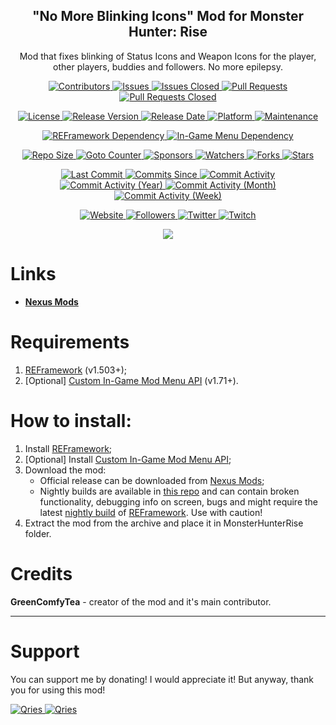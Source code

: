 <p align="center">
	<h2 align="center"><b>"No More Blinking Icons" Mod for Monster Hunter: Rise</b></h2>
	<p align="center">Mod that fixes blinking of Status Icons and Weapon Icons for the player, other players, buddies and followers. No more epilepsy.</p>
</p>

<p align="center">
	<a href="https://github.com/greencomfytea/mhr-no-more-blinking-icons/graphs/contributors">
		<img alt="Contributors" src="https://img.shields.io/github/contributors/greencomfytea/mhr-no-more-blinking-icons" />
	</a>
	<a href="https://github.com/greencomfytea/mhr-no-more-blinking-icons/issues">
		<img alt="Issues" src="https://img.shields.io/github/issues/greencomfytea/mhr-no-more-blinking-icons" />
	</a>
	<a href="https://github.com/greencomfytea/mhr-no-more-blinking-icons/issues">
		<img alt="Issues Closed" src="https://img.shields.io/github/issues-closed/greencomfytea/mhr-no-more-blinking-icons" />
	</a>
	<a href="https://github.com/greencomfytea/mhr-no-more-blinking-icons/pulls">
		<img alt="Pull Requests" src="https://img.shields.io/github/issues-pr/greencomfytea/mhr-no-more-blinking-icons" />
	</a>
	<a href="https://github.com/greencomfytea/mhr-no-more-blinking-icons/pulls">
		<img alt="Pull Requests Closed" src="https://img.shields.io/github/issues-pr-closed/greencomfytea/mhr-no-more-blinking-icons" />
	</a>
</p>
<p align="center">
	<a href="https://github.com/greencomfytea/mhr-no-more-blinking-icons/blob/main/LICENSE">
		<img alt="License" src="https://img.shields.io/github/license/greencomfytea/mhr-no-more-blinking-icons" />
	</a>
	<a href="https://github.com/greencomfytea/mhr-no-more-blinking-icons/releases">
		<img alt="Release Version" src="https://img.shields.io/github/v/release/greencomfytea/mhr-no-more-blinking-icons" />
	</a>
	<a href="https://github.com/greencomfytea/mhr-no-more-blinking-icons/releases">
		<img alt="Release Date" src="https://img.shields.io/github/release-date/greencomfytea/mhr-no-more-blinking-icons" />
	</a>
	<a href="">
		<img alt="Platform" src="https://img.shields.io/badge/platform-win%20%7C%20linux%20%7C%20steam%20deck-lightgrey" />
	</a>
	<a href="">
		<img alt="Maintenance" src="https://img.shields.io/maintenance/yes/2023" />
	</a>
</p>
<p align="center">
	<a href="https://www.nexusmods.com/monsterhunterrise/mods/26">
		<img alt="REFramework Dependency" src="https://img.shields.io/badge/dependency-REFramework%20v1.503%2B-green" />
	</a>
   	<a href="[https://www.nexusmods.com/monsterhunterrise/mods/26](https://www.nexusmods.com/monsterhunterrise/mods/1292)">
		<img alt="In-Game Menu Dependency" src="https://img.shields.io/badge/dependency-Custom%20In--Game%20Mod%20Menu%20API%20v1.71%2B-yellow" />
	</a>
</p>
<p align="center">
	<a href="">
		<img alt="Repo Size" src="https://img.shields.io/github/repo-size/greencomfytea/mhr-no-more-blinking-icons" />
	</a>
	<a href="">
		<img alt="Goto Counter" src="https://img.shields.io/github/search/greencomfytea/mhr-no-more-blinking-icons/goto" />
	</a>
	<a href="https://github.com/sponsors/greencomfytea">
		<img alt="Sponsors" src="https://img.shields.io/github/sponsors/greencomfytea" />
	</a>
	<a href="">
		<img alt="Watchers" src="https://img.shields.io/github/watchers/greencomfytea/mhr-no-more-blinking-icons" />
	</a>
	<a href="https://github.com/greencomfytea/mhr-no-more-blinking-icons/forks">
		<img alt="Forks" src="https://img.shields.io/github/forks/greencomfytea/mhr-no-more-blinking-icons" />
	</a>
	<a href="">
		<img alt="Stars" src="https://img.shields.io/github/stars/greencomfytea/mhr-no-more-blinking-icons" />
	</a>
</p>
<p align="center">
	<a href="https://github.com/greencomfytea/mhr-no-more-blinking-icons/commits/main">
		<img alt="Last Commit" src="https://img.shields.io/github/last-commit/greencomfytea/mhr-no-more-blinking-icons" />
	</a>
	<a href="https://github.com/greencomfytea/mhr-no-more-blinking-icons/commits/main">
		<img alt="Commits Since" src="https://img.shields.io/github/commits-since/greencomfytea/mhr-no-more-blinking-icons/latest" />
	</a>
	<a href="https://github.com/greencomfytea/mhr-no-more-blinking-icons/graphs/commit-activity">
		<img alt="Commit Activity" src="https://img.shields.io/github/commit-activity/t/greencomfytea/mhr-no-more-blinking-icons" />
	</a>
	<a href="https://github.com/greencomfytea/mhr-no-more-blinking-icons/graphs/commit-activity">
		<img alt="Commit Activity (Year)" src="https://img.shields.io/github/commit-activity/y/greencomfytea/mhr-no-more-blinking-icons" />
	</a>
	<a href="https://github.com/greencomfytea/mhr-no-more-blinking-icons/graphs/commit-activity">
		<img alt="Commit Activity (Month)" src="https://img.shields.io/github/commit-activity/m/greencomfytea/mhr-no-more-blinking-icons" />
	</a>
	<a href="https://github.com/greencomfytea/mhr-no-more-blinking-icons/graphs/commit-activity">
		<img alt="Commit Activity (Week)" src="https://img.shields.io/github/commit-activity/w/greencomfytea/mhr-no-more-blinking-icons" />
	</a>
</p>
<p align="center">
	<a href="https://www.nexusmods.com/monsterhunterrise/mods/76">
		<img alt="Website" src="https://img.shields.io/website?down_color=red&down_message=down&up_color=green&up_message=up&url=https://www.nexusmods.com/monsterhunterrise/mods/76" />
	</a>
	<a href="https://github.com/greencomfytea?tab=followers">
		<img alt="Followers" src="https://img.shields.io/github/followers/greencomfytea" />
	</a>
	<a href="https://twitter.com/greencomfytea">
		<img alt="Twitter" src="https://img.shields.io/twitter/follow/greencomfytea" />
	</a>
	<a href="https://www.twitch.tv/greencomfytea">
		<img alt="Twitch" src="https://img.shields.io/twitch/status/greencomfytea" />
	</a>
</p>

<p align="center">
	<a>
		<img align="center" src="https://github.com/GreenComfyTea/MHR-No-More-Blinking-Icons/assets/30152047/30647f0a-d963-43ec-a835-d6ae48337b12" />
	</a>
</p>

# Links
* **[Nexus Mods](https://www.nexusmods.com/monsterhunterrise/mods/76)**  

# Requirements
1. [REFramework](https://www.nexusmods.com/monsterhunterrise/mods/26) (v1.503+);
2. [Optional] [Custom In-Game Mod Menu API](https://www.nexusmods.com/monsterhunterrise/mods/1292) (v1.71+).

# How to install:
1. Install [REFramework](https://www.nexusmods.com/monsterhunterrise/mods/26);
1. [Optional] Install [Custom In-Game Mod Menu API](https://www.nexusmods.com/monsterhunterrise/mods/1292);
3. Download the mod:
    * Official release can be downloaded from [Nexus Mods](https://www.nexusmods.com/monsterhunterrise/mods/812);
    * Nightly builds are available in [this repo](https://github.com/GreenComfyTea/MHR-Better-Matchmaking) and can contain broken functionality, debugging info on screen, bugs and might require the latest [nightly build](https://github.com/praydog/REFramework-nightly/releases) of [REFramework](https://www.nexusmods.com/monsterhunterrise/mods/26). Use with caution!
4. Extract the mod from the archive and place it in MonsterHunterRise folder.

# Credits
**GreenComfyTea** - creator of the mod and it's main contributor.
  
***
# Support

You can support me by donating! I would appreciate it! But anyway, thank you for using this mod!

 <a href="https://streamelements.com/greencomfytea/tip">
  <img alt="Qries" src="https://panels.twitch.tv/panel-48897356-image-c6155d48-b689-4240-875c-f3141355cb56">
</a>
<a href="https://ko-fi.com/greencomfytea">
  <img alt="Qries" src="https://panels.twitch.tv/panel-48897356-image-c2fcf835-87e4-408e-81e8-790789c7acbc">
</a>

